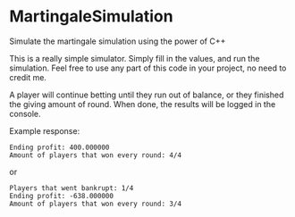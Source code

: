 # MartingaleSimulation
Simulate the martingale simulation using the power of C++

This is a really simple simulator. Simply fill in the values, and run the simulation. Feel free to use any part of this code in your project, no need to credit me.

A player will continue betting until they run out of balance, or they finished the giving amount of round. When done, the results will be logged in the console.

Example response:

```
Ending profit: 400.000000
Amount of players that won every round: 4/4
```
or
```
Players that went bankrupt: 1/4
Ending profit: -638.000000
Amount of players that won every round: 3/4
```
